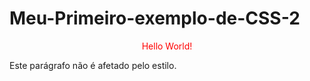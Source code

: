 # Meu-Primeiro-exemplo-de-CSS-2
<!DOCTYPE html> <html>
<html>
    <head>
      <style>
        #para1 {
            text-align: center;
            color: red;
        } 
      </style>
    </head>
<body>

  <p id="para1">Hello World!</p>
  <p>Este parágrafo não é afetado pelo estilo.</p>

</body>
</html>
